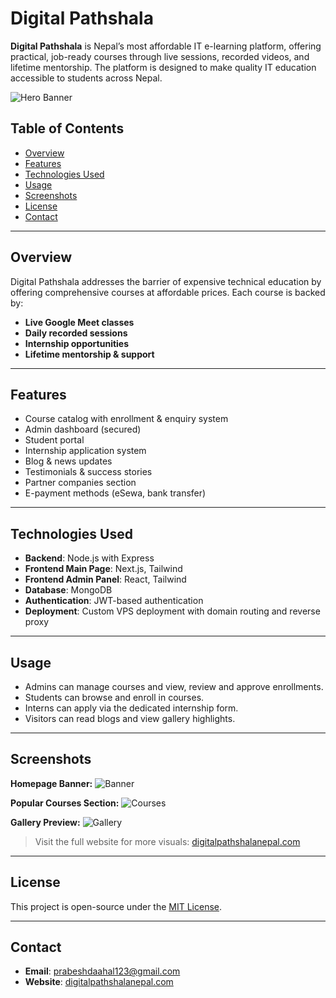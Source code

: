# Digital Pathshala

**Digital Pathshala** is Nepal’s most affordable IT e-learning platform, offering practical, job-ready courses through live sessions, recorded videos, and lifetime mentorship. The platform is designed to make quality IT education accessible to students across Nepal.

![Hero Banner](https://www.digitalpathshalanepal.com/_next/image?url=%2F_next%2Fstatic%2Fmedia%2Flogo.0f377457.png&w=640&q=75)

## Table of Contents

- [Overview](#overview)
- [Features](#features)
- [Technologies Used](#technologies-used)
- [Usage](#usage)
- [Screenshots](#screenshots)
- [License](#license)
- [Contact](#contact)

---

## Overview

Digital Pathshala addresses the barrier of expensive technical education by offering comprehensive courses at affordable prices. Each course is backed by:

- **Live Google Meet classes**
- **Daily recorded sessions**
- **Internship opportunities**
- **Lifetime mentorship & support**

---

## Features

- Course catalog with enrollment & enquiry system
- Admin dashboard (secured)
- Student portal
- Internship application system
- Blog & news updates
- Testimonials & success stories
- Partner companies section
- E-payment methods (eSewa, bank transfer)

---

## Technologies Used

- **Backend**: Node.js with Express
- **Frontend Main Page**: Next.js, Tailwind
- **Frontend Admin Panel**: React, Tailwind
- **Database**: MongoDB
- **Authentication**: JWT-based authentication
- **Deployment**: Custom VPS deployment with domain routing and reverse proxy

---
## Usage

- Admins can manage courses and view, review and approve enrollments.
- Students can browse and enroll in courses.
- Interns can apply via the dedicated internship form.
- Visitors can read blogs and view gallery highlights.

---

## Screenshots

**Homepage Banner:**
![Banner](https://i.ibb.co/VWbph5bL/image.png)

**Popular Courses Section:**
![Courses](https://i.ibb.co/HLP2yVgB/image.png)

**Gallery Preview:**
![Gallery](https://i.postimg.cc/mZvJH4gN/image.png)

> Visit the full website for more visuals: [digitalpathshalanepal.com](https://www.digitalpathshalanepal.com)

---
## License

This project is open-source under the [MIT License](LICENSE).

---

## Contact

- **Email**: [prabeshdaahal123@gmail.com](mailto:prabeshdaahal123@gmail.com.com)
- **Website**: [digitalpathshalanepal.com](https://www.digitalpathshalanepal.com)
